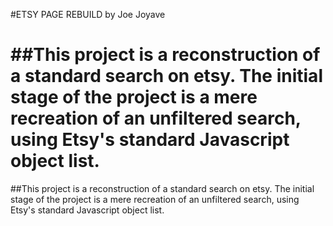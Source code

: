 #ETSY PAGE REBUILD by Joe Joyave

##This project is a reconstruction of a standard search on etsy. The initial stage of the project is a mere recreation of an unfiltered search, using Etsy's standard Javascript object list.
=======

##This project is a reconstruction of a standard search on etsy.  The initial stage of the project is a mere recreation of an unfiltered search, using Etsy's standard Javascript object list.

